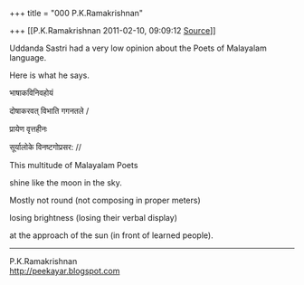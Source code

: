 +++
title = "000 P.K.Ramakrishnan"

+++
[[P.K.Ramakrishnan	2011-02-10, 09:09:12 [Source](https://groups.google.com/g/samskrita/c/X-YpWgqrJWw)]]



Uddanda Sastri had a very low opinion about the Poets of Malayalam language.

  

Here is what he says.

  

भाषाकविनिवहोयं

दोषाकरवत् विभाति गगनतले /

प्रायेण वृत्तहीनः

सूर्यालोके विनष्टगोप्रसर: //



This multitude of Malayalam Poets

shine like the moon in the sky.

Mostly not round (not composing in proper meters)

losing brightness (losing their verbal display)

at the approach of the sun (in front of learned people).



-----------------------------------  
P.K.Ramakrishnan  
<http://peekayar.blogspot.com>

  

  

